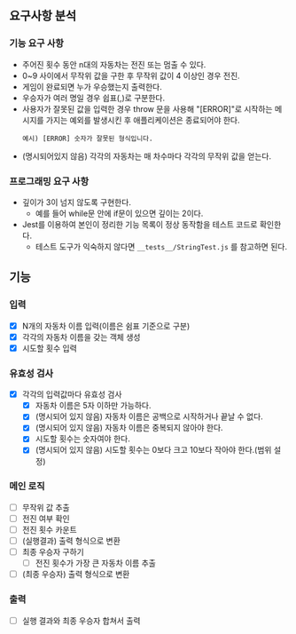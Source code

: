 ## 요구사항 분석

### 기능 요구 사항

-   주어진 횟수 동안 n대의 자동차는 전진 또는 멈출 수 있다.
-   0~9 사이에서 무작위 값을 구한 후 무작위 값이 4 이상인 경우 전진.
-   게임이 완료되면 누가 우승했는지 출력한다.
-   우승자가 여러 명일 경우 쉽표(,)로 구분한다.
-   사용자가 잘못된 값을 입력한 경우 throw 문을 사용해 "[ERROR]"로 시작하는 메시지를 가지는 예외를 발생시킨 후 애플리케이션은 종료되어야 한다.
    ```
    예시) [ERROR] 숫자가 잘못된 형식입니다.
    ```
-   (명시되어있지 않음) 각각의 자동차는 매 차수마다 각각의 무작위 값을 얻는다.

### 프로그래밍 요구 사항

-   깊이가 3이 넘지 않도록 구현한다.
    -   예를 들어 while문 안에 if문이 있으면 깊이는 2이다.
-   Jest를 이용하여 본인이 정리한 기능 목록이 정상 동작함을 테스트 코드로 확인한다.
    -   테스트 도구가 익숙하지 않다면 `__tests__/StringTest.js` 를 참고하면 된다.

## 기능

### 입력

-   [x] N개의 자동차 이름 입력(이름은 쉼표 기준으로 구분)
-   [x] 각각의 자동차 이름을 갖는 객체 생성
-   [x] 시도할 횟수 입력

### 유효성 검사

-   [x] 각각의 입력값마다 유효성 검사
    -   [x] 자동차 이름은 5자 이하만 가능하다.
    -   [x] (명시되어 있지 않음) 자동차 이름은 공백으로 시작하거나 끝날 수 없다.
    -   [x] (명시되어 있지 않음) 자동차 이름은 중복되지 않아야 한다.
    -   [x] 시도할 횟수는 숫자여야 한다.
    -   [x] (명시되어 있지 않음) 시도할 횟수는 0보다 크고 10보다 작아야 한다.(범위 설정)

### 메인 로직

-   [ ] 무작위 값 추출
-   [ ] 전진 여부 확인
-   [ ] 전진 횟수 카운트
-   [ ] (실행결과) 출력 형식으로 변환
-   [ ] 최종 우승자 구하기
    -   [ ] 전진 횟수가 가장 큰 자동차 이름 추출
-   [ ] (최종 우승자) 출력 형식으로 변환

### 출력

-   [ ] 실행 결과와 최종 우승자 합쳐서 출력
